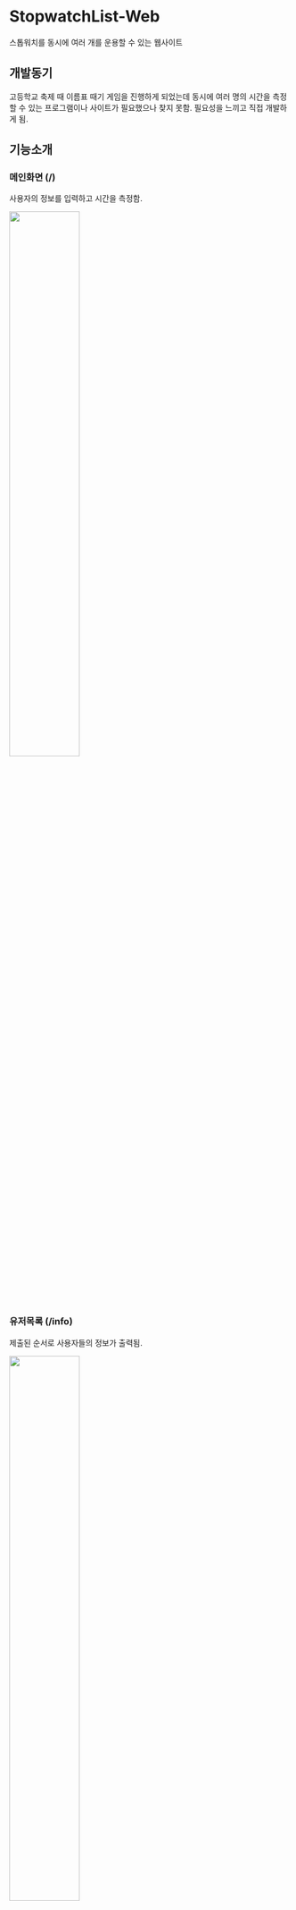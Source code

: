 # StopwatchList-Web
스톱워치를 동시에 여러 개를 운용할 수 있는 웹사이트

## 개발동기
고등학교 축제 때 이름표 때기 게임을 진행하게 되었는데 동시에 여러 명의 시간을 측정할 수 있는
프로그램이나 사이트가 필요했으나 찾지 못함. 필요성을 느끼고 직접 개발하게 됨.

## 기능소개
### 메인화면 (/)
사용자의 정보를 입력하고 시간을 측정함.

<img width="50%" src="https://user-images.githubusercontent.com/39849610/228470417-2d0b475d-f3bb-48a3-a210-fac0f144af66.PNG">

### 유저목록 (/info)
제출된 순서로 사용자들의 정보가 출력됨.

<img width="50%" src="https://user-images.githubusercontent.com/39849610/228470771-c9452c25-69c6-41cb-8876-88ad04df995b.PNG">


## Tech Stack
![HTML5](https://img.shields.io/badge/html5-%23E34F26.svg?style=for-the-badge&logo=html5&logoColor=white)
![JavaScript](https://img.shields.io/badge/javascript-%23323330.svg?style=for-the-badge&logo=javascript&logoColor=%23F7DF1E)
![CSS3](https://img.shields.io/badge/css3-%231572B6.svg?style=for-the-badge&logo=css3&logoColor=white)
![NodeJS](https://img.shields.io/badge/node.js-6DA55F?style=for-the-badge&logo=node.js&logoColor=white)
![MySQL](https://img.shields.io/badge/mysql-%2300f.svg?style=for-the-badge&logo=mysql&logoColor=white)
